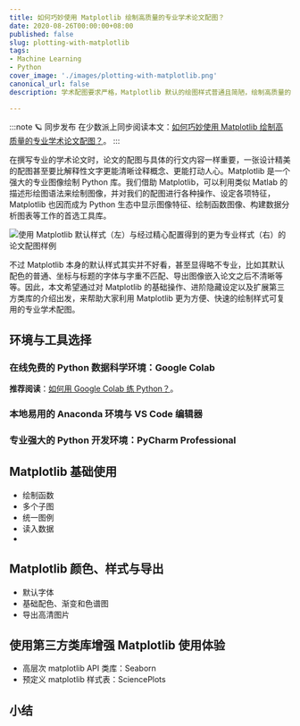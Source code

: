 ```yaml
---
title: 如何巧妙使用 Matplotlib 绘制高质量的专业学术论文配图？
date: 2020-08-26T00:00:00+08:00
published: false
slug: plotting-with-matplotlib
tags:
- Machine Learning
- Python
cover_image: './images/plotting-with-matplotlib.png'
canonical_url: false
description: 学术配图要求严格，Matplotlib 默认的绘图样式普通且简陋，绘制高质量的论文图表需要一些巧妙的技巧。

---
```

:::note 🪐 同步发布
在少数派上同步阅读本文：[如何巧妙使用 Matplotlib 绘制高质量的专业学术论文配图？]()。
:::

在撰写专业的学术论文时，论文的配图与具体的行文内容一样重要，一张设计精美的配图甚至要比解释性文字更能清晰诠释概念、更能打动人心。Matplotlib 是一个强大的专业图像绘制 Python 库。我们借助 Matplotlib，可以利用类似 Matlab 的描述形绘图语法来绘制图像，并对我们的配图进行各种操作、设定各项特征，Matplotlib 也因而成为 Python 生态中显示图像特征、绘制函数图像、构建数据分析图表等工作的首选工具库。

![使用 Matplotlib 默认样式（左）与经过精心配置得到的更为专业样式（右）的论文配图样例](https://cdn.spencer.felinae98.cn/blog/2020/08/200826_124311.png)

不过 Matplotlib 本身的默认样式其实并不好看，甚至显得略不专业，比如其默认配色的普通、坐标与标题的字体与字重不匹配、导出图像嵌入论文之后不清晰等等。因此，本文希望通过对 Matplotlib 的基础操作、进阶隐藏设定以及扩展第三方类库的介绍出发，来帮助大家利用 Matplotlib 更为方便、快速的绘制样式可复用的专业学术配图。

## 环境与工具选择

### 在线免费的 Python 数据科学环境：Google Colab

**推荐阅读**：[如何用 Google Colab 练 Python？](https://sspai.com/post/52980)。

### 本地易用的 Anaconda 环境与 VS Code 编辑器

### 专业强大的 Python 开发环境：PyCharm Professional

## Matplotlib 基础使用

- 绘制函数
- 多个子图
- 统一图例
- 读入数据
-

## Matplotlib 颜色、样式与导出

- 默认字体
- 基础配色、渐变和色谱图
- 导出高清图片

## 使用第三方类库增强 Matplotlib 使用体验

- 高层次 matplotlib API 类库：Seaborn
- 预定义 matplotlib 样式表：SciencePlots

## 小结
